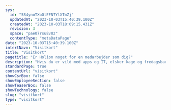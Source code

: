 ```yaml
---
sys:
  id: "584ynoTXoOtEFN7YlXTmZj"
  updatedAt: "2023-10-03T15:40:39.100Z"
  createdAt: "2023-10-03T18:09:15.431Z"
  revision: 3
  space: "pae07rsu8v0z"
  contentType: "metaDataPage"
date: "2023-10-03T15:40:39.100Z"
intertNavn: "Visitkort"
title: "Visitkort"
pagetitle: "Er Holion noget for en medarbejder som dig?"
description: "Hvis du er vild med apps og IT, elsker kage og fredagsbarer og ikke har noget imod at affaldssortere, så JA!"
standardPage: true
contentUrl: "visitkort"
showCsrBox: false
showEmployeeSection: false
showTeaserBox: false
showTechnology: false
slug: "visitkort"
type: "visitkort"
---
```

